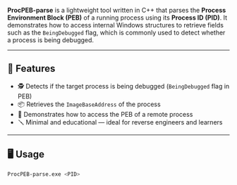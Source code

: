 
**ProcPEB-parse** is a lightweight tool written in C++ that parses the **Process Environment Block (PEB)** of a running process using its **Process ID (PID)**. It demonstrates how to access internal Windows structures to retrieve fields such as the `BeingDebugged` flag, which is commonly used to detect whether a process is being debugged.

---

## 🚀 Features

- 🕵️ Detects if the target process is being debugged (`BeingDebugged` flag in PEB)
- 📦 Retrieves the `ImageBaseAddress` of the process
- 🧠 Demonstrates how to access the PEB of a remote process
- 🪛 Minimal and educational — ideal for reverse engineers and learners

---

## 🖥️ Usage

```bash
ProcPEB-parse.exe <PID>
